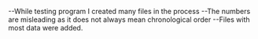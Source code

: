   --While testing program I created many files in the process 
  --The numbers are misleading as it does not always mean chronological order
  --Files with most data were added.
